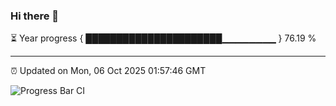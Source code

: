 ### Hi there 👋

⏳ Year progress { ██████████████████████▁▁▁▁▁▁▁▁ } 76.19 %

---

⏰ Updated on Mon, 06 Oct 2025 01:57:46 GMT

![Progress Bar CI](https://github.com/DhruviPatel157/GitHub-Actions-Demo/workflows/Progress%20Bar%20CI/badge.svg)
